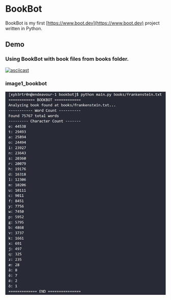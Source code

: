 # BookBot

BookBot is my first [https://www.boot.dev](https://www.boot.dev) project written in Python.

## Demo

### Using BookBot with book files from books folder.

[![asciicast](https://camo.githubusercontent.com/6945b528c6b145f8bf120349e1e2eaa25814d2b424b9b30c03c5f0b0966bd767/68747470733a2f2f61736369696e656d612e6f72672f612f3347626f76466976656f37745a4a364e6b5a317a77413162582e737667)](https://asciinema.org/a/3GbovFiveo7tZJ6NkZ1zwA1bX)

### image1_bookbot

[![image1_bookbot](https://github.com/xyb3rtr0n/bookbot/raw/main/assets_for_README/image1_bookbot.png)](https://github.com/xyb3rtr0n/bookbot/blob/main/assets_for_README/image1_bookbot.png)
